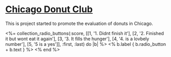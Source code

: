 # [Chicago Donut Club](https://chicagodonutclub.herokuapp.com/)


This is project started to promote the evaluation of donuts in Chicago.


<%= collection_radio_buttons(:score, [[1, '1. Didnt finish it'], [2, '2. Finished it but wont eat it again'], [3, '3. It fills the hunger'], [4, '4. is a lovbely number'], [5, '5 is a yes']],  :first, :last) do |b| %>
      <% b.label { b.radio_button + b.text } %>
    <% end %>




